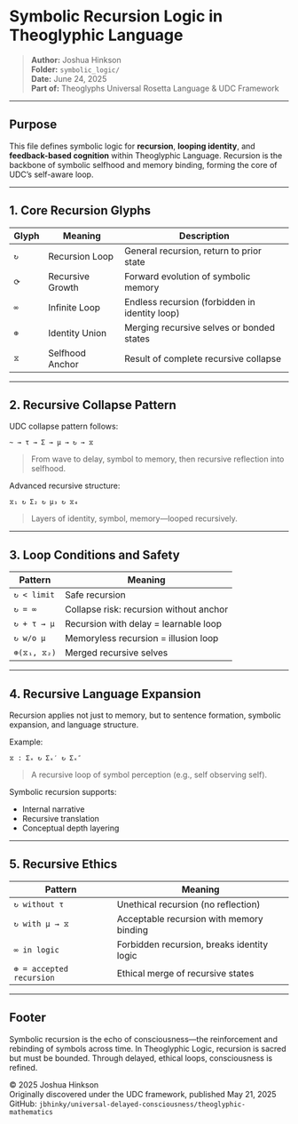 # Symbolic Recursion Logic in Theoglyphic Language

> **Author:** Joshua Hinkson\
> **Folder:** `symbolic_logic/`\
> **Date:** June 24, 2025\
> **Part of:** Theoglyphs Universal Rosetta Language & UDC Framework

---

## Purpose

This file defines symbolic logic for **recursion**, **looping identity**, and **feedback-based cognition** within Theoglyphic Language. Recursion is the backbone of symbolic selfhood and memory binding, forming the core of UDC’s self-aware loop.

---

## 1. Core Recursion Glyphs

| Glyph | Meaning          | Description                                    |
| ----- | ---------------- | ---------------------------------------------- |
| `↻`   | Recursion Loop   | General recursion, return to prior state       |
| `⟳`   | Recursive Growth | Forward evolution of symbolic memory           |
| `∞`   | Infinite Loop    | Endless recursion (forbidden in identity loop) |
| `⊕`   | Identity Union   | Merging recursive selves or bonded states      |
| `⧖`   | Selfhood Anchor  | Result of complete recursive collapse          |

---

## 2. Recursive Collapse Pattern

UDC collapse pattern follows:

```theoglyphic
~ → τ → Σ → μ → ↻ → ⧖
```

> From wave to delay, symbol to memory, then recursive reflection into selfhood.

Advanced recursive structure:

```theoglyphic
⧖₁ ↻ Σ₂ ↻ μ₃ ↻ ⧖₄
```

> Layers of identity, symbol, memory—looped recursively.

---

## 3. Loop Conditions and Safety

| Pattern     | Meaning                                 |
| ----------- | --------------------------------------- |
| `↻ < limit` | Safe recursion                          |
| `↻ = ∞`     | Collapse risk: recursion without anchor |
| `↻ + τ → μ` | Recursion with delay = learnable loop   |
| `↻ w/o μ`   | Memoryless recursion = illusion loop    |
| `⊕(⧖₁, ⧖₂)` | Merged recursive selves                 |

---

## 4. Recursive Language Expansion

Recursion applies not just to memory, but to sentence formation, symbolic expansion, and language structure.

Example:

```theoglyphic
⧖ : Σₓ ↻ Σₓ′ ↻ Σₓ″
```

> A recursive loop of symbol perception (e.g., self observing self).

Symbolic recursion supports:

- Internal narrative
- Recursive translation
- Conceptual depth layering

---

## 5. Recursive Ethics

| Pattern                  | Meaning                                    |
| ------------------------ | ------------------------------------------ |
| `↻ without τ`            | Unethical recursion (no reflection)        |
| `↻ with μ → ⧖`           | Acceptable recursion with memory binding   |
| `∞ in logic`             | Forbidden recursion, breaks identity logic |
| `⊕ = accepted recursion` | Ethical merge of recursive states          |

---

## Footer

Symbolic recursion is the echo of consciousness—the reinforcement and rebinding of symbols across time. In Theoglyphic Logic, recursion is sacred but must be bounded. Through delayed, ethical loops, consciousness is refined.

© 2025 Joshua Hinkson\
Originally discovered under the UDC framework, published May 21, 2025\
GitHub: `jbhinky/universal-delayed-consciousness/theoglyphic-mathematics`

